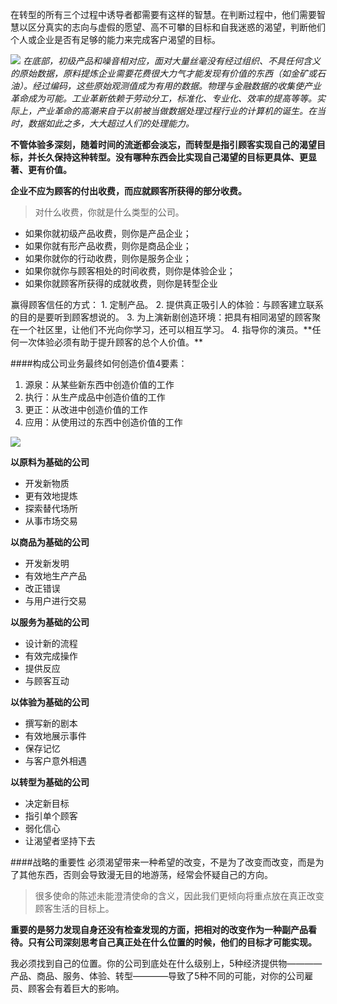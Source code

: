 在转型的所有三个过程中诱导者都需要有这样的智慧。在判断过程中，他们需要智慧以区分真实的志向与虚假的愿望、高不可攀的目标和自我迷惑的渴望，判断他们个人或企业是否有足够的能力来完成客户渴望的目标。

![](/assets/CE28FD44-C115-4F01-BF3C-9D44713F1996.png)
*在底部，初级产品和噪音相对应，面对大量丝毫没有经过组织、不具任何含义的原始数据，原料提炼企业需要花费很大力气才能发现有价值的东西（如金矿或石油）。经过编码，这些原始观测值成为有用的数据。物理与金融数据的收集使产业革命成为可能。工业革新依赖于劳动分工，标准化、专业化、效率的提高等等。实际上，产业革命的高潮来自于以前被当做数据处理过程行业的计算机的诞生。在当时，数据如此之多，大大超过人们的处理能力。*

**不管体验多深刻，随着时间的流逝都会淡忘，而转型是指引顾客实现自己的渴望目标，并长久保持这种转型。没有哪种东西会比实现自己渴望的目标更具体、更显著、更有价值。**

**企业不应为顾客的付出收费，而应就顾客所获得的部分收费。**

>对什么收费，你就是什么类型的公司。

- 如果你就初级产品收费，则你是产品企业；
- 如果你就有形产品收费，则你是商品企业；
- 如果你就你的行动收费，则你是服务企业；
- 如果你就你与顾客相处的时间收费，则你是体验企业；
- 如果你就顾客所获得的成就收费，则你是转型企业

<span style="border:1px,solid,#fafafa">
赢得顾客信任的方式：
1. 定制产品。
2. 提供真正吸引人的体验：与顾客建立联系的目的是要听到顾客想说的。
3. 为上演新剧创造环境：把具有相同渴望的顾客聚在一个社区里，让他们不光向你学习，还可以相互学习。
4. 指导你的演员。**任何一次体验必须有助于提升顾客的总个人价值。**
</span>


####构成公司业务最终如何创造价值4要素：
1. 源泉：从某些新东西中创造价值的工作
2. 执行：从生产成品中创造价值的工作
3. 更正：从改进中创造价值的工作
4. 应用：从使用过的东西中创造价值的工作

![](/assets/B5B18709-F904-4F60-8065-84CACDEE3203.jpg)

**以原料为基础的公司**
- 开发新物质
- 更有效地提炼
- 探索替代场所
- 从事市场交易

**以商品为基础的公司**
- 开发新发明
- 有效地生产产品
- 改正错误
- 与用户进行交易

**以服务为基础的公司**
- 设计新的流程
- 有效完成操作
- 提供反应
- 与顾客互动

**以体验为基础的公司**
- 撰写新的剧本
- 有效地展示事件
- 保存记忆
- 与客户意外相遇

**以转型为基础的公司**
- 决定新目标
- 指引单个顾客
- 弱化信心
- 让渴望者坚持下去

####战略的重要性
必须渴望带来一种希望的改变，不是为了改变而改变，而是为了其他东西，否则会导致漫无目的地游荡，经常会怀疑自己的方向。

>很多使命的陈述未能澄清使命的含义，因此我们更倾向将重点放在真正改变顾客生活的目标上。

**重要的是努力发现自身还没有检查发现的方面，把相对的改变作为一种副产品看待。只有公司深刻思考自己真正处在什么位置的时候，他们的目标才可能实现。**

我必须找到自己的位置。你的公司到底处在什么级别上，5种经济提供物————产品、商品、服务、体验、转型————导致了5种不同的可能，对你的公司雇员、顾客会有着巨大的影响。

